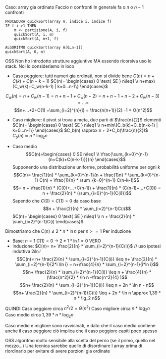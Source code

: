 Caso: array gia ordinato
Faccio $n$ confronti
In generale fa o $n$ o $n-1$ confronti

```
PROCEDURA quickSort(array A, indice i, indice f)
IF f-i >1 THEN
	m <- partizione(A, i, f)
	quickSort(A, i, m)
	quickSort(A, m+1, f)

ALGORITMO quickSort(array A[0…n-1])
quickSort(A, 0, n)
```

OSS Non ho introdotto strutture aggiuntive MA essendo ricorsiva uso lo stack. Noi lo consideriamo in loco

- Caso peggiore: tutti numeri gia ordinati, non si divide bene
$C(n)= n+ C(k)+C(n-k-1)$
$C(n)= \begin{cases} 0 \text{ SE } n\leq1 \\ n+max\{C_w(k)+C_w(n-k-1) | k=0…n-1\} \end{cases}$

$$C_w(n)= n+C_w(n-1) = n+n-1+C_w(n-2) = n+n-1+n-2+C_w(n-3)=…=$$ $$n+…+2+C(1) =\sum_{i=2}^{n}{i} = \frac{n(n+1)}{2} -1 = O(n^2)$$
- Caso migliore: il pivot si trova a meta, due parti di $\frac{n}{2}$ elementi
$C(n)= \begin{cases} 0 \text{ SE } n\leq1 \\ n+min\{C_b(k)+C_b(n-k-1) | k=0…n-1\} \end{cases}$
$C_b(n) \approx n + 2*C_b(\frac{n}{2})$
$C_b(n) \approx n*\log_2 n$

- Caso medio
$$C(n)=\begin{cases} 0 SE n\leq1 \\ \frac{\sum_{k=0}^{n-1}{n+C(k)+C(n-k-1)}}{n} \end{cases}$$
Supponendo una distribuzione uniforme, probabilità uniforme per ogni $k$
$$C(n)= \frac{1}{n} * \sum_{k=0}^{n-1}{n + \frac{1}n} * \sum_{k=0}^{n-1} C(n) + \frac{1}{n} * \sum_{k=0}^{n-1} C(n-k-1)$$
$$= n + \frac{1}{n} * (C(0)+…+C(n-1)) + \frac{1}{n} * (C(n-1)+…+C(0)) = n + \frac{2}{n} * (\sum_{i=0}^{n-1}{C(i)})$$
Sapendo che $C(0)=C(1)= 0$ da caso base 
$$n + \frac{2}{n} * \sum_{i=2}^{n-1}C(i)$$
$C(n)= \begin{cases} 0 \text{ SE } n\leq1 \\ n + \frac{2}{n} * \sum_{i=2}^{n-1}C(i) \end{cases}$

Dimostriamo che $C(n) \leq 2*n*\ln n$ per $n>=1$
Per induzione
- Base: $n=1$
$C(1)=0$ -> $2*1*\ln1 =0$ VERO
- Induzione: $C(n)= n+ \frac{2}{n} * \sum_{i=2}^{n-1}{C(i)}$ // uso ipotesi induttiva $2i \ln i$
$$C(n)= n+ \frac{2}{n} * \sum_{i=2}^{n-1}{C(i)} \leq n+ \frac{2}{n} * \sum_{i=2}^{n-1}{2*i \ln i} = n+\frac{4}{n} * \sum_{i=2}^{n-1}{i*ln i}$$
$$n+ \frac{2}{n} * \sum_{i=2}^{n-1}{C(i)} \leq n + \frac{4}{n} * (\frac{n^2}{2} * \ln n -\frac{n^2}{4} )$$
$$n+ \frac{2}{n} * \sum_{i=2}^{n-1}{C(i)} \leq n + 2n * \ln n - n$$
$$n+ \frac{2}{n} * \sum_{i=2}^{n-1}{C(i)} \leq + 2n * \ln n \approx 1,39 * n * \lg_2 n$$

QUINDI
Caso peggiore circa $n^2 / 2 = \Theta(n^2)$
Caso migliore circa $n*\log_2 n$
Caso medio circa $1,39*n*\log_2 n$

Caso medio e migliore sono ravvicinati, e dato che il caso medio contiene anche il caso peggiore ciò implica che il caso peggiore capiti poco spesso

OSS algoritmo molto sensibile alla scelta del perno (se il primo, quello nel mezzo…)
Una tecnica sarebbe quello di disordinare l array prima di riordinarlo per evitare di avere porzioni gia ordinate